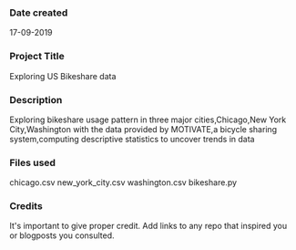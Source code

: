 ### Date created
17-09-2019

### Project Title

Exploring US Bikeshare data

### Description

Exploring bikeshare usage pattern in three major cities,Chicago,New York City,Washington with the data provided by MOTIVATE,a bicycle sharing system,computing descriptive statistics to uncover trends in data

### Files used

chicago.csv
new_york_city.csv
washington.csv
bikeshare.py

### Credits
It's important to give proper credit. Add links to any repo that inspired you or blogposts you consulted.

